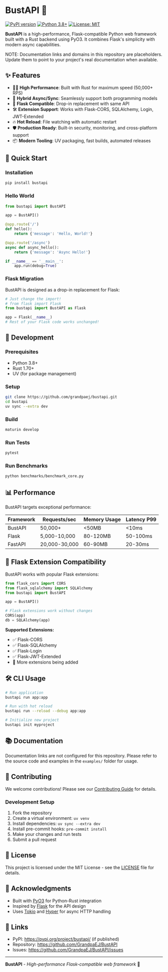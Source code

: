 # BustAPI 🚀

[![PyPI version](https://badge.fury.io/py/bustapi.svg)](https://badge.fury.io/py/bustapi)
[![Python 3.8+](https://img.shields.io/badge/python-3.8+-blue.svg)](https://www.python.org/downloads/)
[![License: MIT](https://img.shields.io/badge/License-MIT-yellow.svg)](https://opensource.org/licenses/MIT)

**BustAPI** is a high-performance, Flask-compatible Python web framework built with a Rust backend using PyO3. It combines Flask's simplicity with modern async capabilities.

NOTE: Documentation links and domains in this repository are placeholders. Update them to point to your project's real documentation when available.

## ✨ Features

- 🏃‍♂️ **High Performance**: Built with Rust for maximum speed (50,000+ RPS)
- 🔄 **Hybrid Async/Sync**: Seamlessly support both programming models
- 🔌 **Flask Compatible**: Drop-in replacement with same API
- 🛠️ **Extension Support**: Works with Flask-CORS, SQLAlchemy, Login, JWT-Extended
- 🔥 **Hot Reload**: File watching with automatic restart
- 🛡️ **Production Ready**: Built-in security, monitoring, and cross-platform support
- 📦 **Modern Tooling**: UV packaging, fast builds, automated releases

## 🚀 Quick Start

### Installation

```bash
pip install bustapi
```

### Hello World

```python
from bustapi import BustAPI

app = BustAPI()

@app.route('/')
def hello():
    return {'message': 'Hello, World!'}

@app.route('/async')
async def async_hello():
    return {'message': 'Async Hello!'}

if __name__ == '__main__':
    app.run(debug=True)
```

### Flask Migration

BustAPI is designed as a drop-in replacement for Flask:

```python
# Just change the import!
# from flask import Flask
from bustapi import BustAPI as Flask

app = Flask(__name__)
# Rest of your Flask code works unchanged!
```

## 🔧 Development

### Prerequisites

- Python 3.8+
- Rust 1.70+
- UV (for package management)

### Setup

```bash
git clone https://github.com/grandpaej/bustapi.git
cd bustapi
uv sync --extra dev
```

### Build

```bash
maturin develop
```

### Run Tests

```bash
pytest
```

### Run Benchmarks

```bash
python benchmarks/benchmark_core.py
```

## 📊 Performance

BustAPI targets exceptional performance:

| Framework | Requests/sec | Memory Usage | Latency P99 |
|-----------|--------------|--------------|-------------|
| BustAPI   | 50,000+      | <50MB        | <10ms       |
| Flask     | 5,000-10,000 | 80-120MB     | 50-100ms    |
| FastAPI   | 20,000-30,000| 60-90MB      | 20-30ms     |

## 🔌 Flask Extension Compatibility

BustAPI works with popular Flask extensions:

```python
from flask_cors import CORS
from flask_sqlalchemy import SQLAlchemy
from bustapi import BustAPI

app = BustAPI()

# Flask extensions work without changes
CORS(app)
db = SQLAlchemy(app)
```

**Supported Extensions:**
- ✅ Flask-CORS
- ✅ Flask-SQLAlchemy  
- ✅ Flask-Login
- ✅ Flask-JWT-Extended
- 🔄 More extensions being added

## 🛠️ CLI Usage

```bash
# Run application
bustapi run app:app

# Run with hot reload
bustapi run --reload --debug app:app

# Initialize new project
bustapi init myproject
```

## 📚 Documentation

Documentation links are not configured for this repository. Please refer to the source code and examples in the `examples/` folder for usage.

## 🤝 Contributing

We welcome contributions! Please see our [Contributing Guide](CONTRIBUTING.md) for details.

### Development Setup

1. Fork the repository
2. Create a virtual environment: `uv venv`
3. Install dependencies: `uv sync --extra dev`
4. Install pre-commit hooks: `pre-commit install`
5. Make your changes and run tests
6. Submit a pull request

## 📄 License

This project is licensed under the MIT License - see the [LICENSE](LICENSE) file for details.

## 🙏 Acknowledgments

- Built with [PyO3](https://github.com/PyO3/pyo3) for Python-Rust integration
- Inspired by [Flask](https://flask.palletsprojects.com/) for the API design
- Uses [Tokio](https://tokio.rs/) and [Hyper](https://hyper.rs/) for async HTTP handling

## 🔗 Links

- PyPI: https://pypi.org/project/bustapi/ (if published)
- Repository: https://github.com/GrandpaEJ/BustAPI
- Issues: https://github.com/GrandpaEJ/BustAPI/issues

---

**BustAPI** - *High-performance Flask-compatible web framework* 🚀

